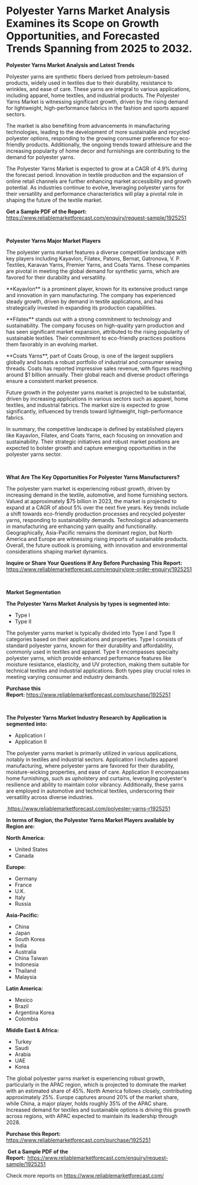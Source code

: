 <p><h1>Polyester Yarns Market Analysis Examines its Scope on Growth Opportunities, and Forecasted Trends Spanning from 2025 to 2032.</h1></p><p><strong>Polyester Yarns Market Analysis and Latest Trends</strong></p>
<p><p>Polyester yarns are synthetic fibers derived from petroleum-based products, widely used in textiles due to their durability, resistance to wrinkles, and ease of care. These yarns are integral to various applications, including apparel, home textiles, and industrial products. The Polyester Yarns Market is witnessing significant growth, driven by the rising demand for lightweight, high-performance fabrics in the fashion and sports apparel sectors. </p><p>The market is also benefiting from advancements in manufacturing technologies, leading to the development of more sustainable and recycled polyester options, responding to the growing consumer preference for eco-friendly products. Additionally, the ongoing trends toward athleisure and the increasing popularity of home decor and furnishings are contributing to the demand for polyester yarns.</p><p>The Polyester Yarns Market is expected to grow at a CAGR of 4.9% during the forecast period. Innovation in textile production and the expansion of online retail channels are further enhancing market accessibility and growth potential. As industries continue to evolve, leveraging polyester yarns for their versatility and performance characteristics will play a pivotal role in shaping the future of the textile market.</p></p>
<p><strong>Get a Sample PDF of the Report:&nbsp;</strong> <a href="https://www.reliablemarketforecast.com/enquiry/request-sample/1925251?utm_campaign=1097&utm_medium=2&utm_source=Github&utm_content=ia&utm_term=14012025&utm_id=polyester-yarns">https://www.reliablemarketforecast.com/enquiry/request-sample/1925251</a></p>
<p>&nbsp;</p>
<p><strong>Polyester Yarns Major Market Players</strong></p>
<p><p>The polyester yarns market features a diverse competitive landscape with key players including Kayavlon, Filatex, Patons, Bernat, Gatronova, V. P. Textiles, Karavan Yarns, Premier Yarns, and Coats Yarns. These companies are pivotal in meeting the global demand for synthetic yarns, which are favored for their durability and versatility.</p><p>**Kayavlon** is a prominent player, known for its extensive product range and innovation in yarn manufacturing. The company has experienced steady growth, driven by demand in textile applications, and has strategically invested in expanding its production capabilities.</p><p>**Filatex** stands out with a strong commitment to technology and sustainability. The company focuses on high-quality yarn production and has seen significant market expansion, attributed to the rising popularity of sustainable textiles. Their commitment to eco-friendly practices positions them favorably in an evolving market.</p><p>**Coats Yarns**, part of Coats Group, is one of the largest suppliers globally and boasts a robust portfolio of industrial and consumer sewing threads. Coats has reported impressive sales revenue, with figures reaching around $1 billion annually. Their global reach and diverse product offerings ensure a consistent market presence.</p><p>Future growth in the polyester yarns market is projected to be substantial, driven by increasing applications in various sectors such as apparel, home textiles, and industrial fabrics. The market size is expected to grow significantly, influenced by trends toward lightweight, high-performance fabrics.</p><p>In summary, the competitive landscape is defined by established players like Kayavlon, Filatex, and Coats Yarns, each focusing on innovation and sustainability. Their strategic initiatives and robust market positions are expected to bolster growth and capture emerging opportunities in the polyester yarns sector.</p></p>
<p>&nbsp;</p>
<p><strong>What Are The Key Opportunities For Polyester Yarns Manufacturers?</strong></p>
<p><p>The polyester yarn market is experiencing robust growth, driven by increasing demand in the textile, automotive, and home furnishing sectors. Valued at approximately $75 billion in 2023, the market is projected to expand at a CAGR of about 5% over the next five years. Key trends include a shift towards eco-friendly production processes and recycled polyester yarns, responding to sustainability demands. Technological advancements in manufacturing are enhancing yarn quality and functionality. Geographically, Asia-Pacific remains the dominant region, but North America and Europe are witnessing rising imports of sustainable products. Overall, the future outlook is promising, with innovation and environmental considerations shaping market dynamics.</p></p>
<p><strong>Inquire or Share Your Questions If Any Before Purchasing This Report:</strong> <a href="https://www.reliablemarketforecast.com/enquiry/pre-order-enquiry/1925251?utm_campaign=1097&utm_medium=2&utm_source=Github&utm_content=ia&utm_term=14012025&utm_id=polyester-yarns">https://www.reliablemarketforecast.com/enquiry/pre-order-enquiry/1925251</a></p>
<p>&nbsp;</p>
<p><strong>Market Segmentation</strong></p>
<p><strong>The Polyester Yarns Market Analysis by types is segmented into:</strong></p>
<p><ul><li>Type I</li><li>Type II</li></ul></p>
<p><p>The polyester yarns market is typically divided into Type I and Type II categories based on their applications and properties. Type I consists of standard polyester yarns, known for their durability and affordability, commonly used in textiles and apparel. Type II encompasses specialty polyester yarns, which provide enhanced performance features like moisture resistance, elasticity, and UV protection, making them suitable for technical textiles and industrial applications. Both types play crucial roles in meeting varying consumer and industry demands.</p></p>
<p><strong>Purchase this Report:&nbsp;</strong><a href="https://www.reliablemarketforecast.com/purchase/1925251?utm_campaign=1097&utm_medium=2&utm_source=Github&utm_content=ia&utm_term=14012025&utm_id=polyester-yarns">https://www.reliablemarketforecast.com/purchase/1925251</a></p>
<p>&nbsp;</p>
<p><strong>The Polyester Yarns Market Industry Research by Application is segmented into:</strong></p>
<p><ul><li>Application I</li><li>Application II</li></ul></p>
<p><p>The polyester yarns market is primarily utilized in various applications, notably in textiles and industrial sectors. Application I includes apparel manufacturing, where polyester yarns are favored for their durability, moisture-wicking properties, and ease of care. Application II encompasses home furnishings, such as upholstery and curtains, leveraging polyester's resilience and ability to maintain color vibrancy. Additionally, these yarns are employed in automotive and technical textiles, underscoring their versatility across diverse industries.</p></p>
<p><a href="https://www.reliablemarketforecast.com/polyester-yarns-r1925251?utm_campaign=1097&utm_medium=2&utm_source=Github&utm_content=ia&utm_term=14012025&utm_id=polyester-yarns">&nbsp;https://www.reliablemarketforecast.com/polyester-yarns-r1925251</a></p>
<p><strong>In terms of Region, the Polyester Yarns Market Players available by Region are:</strong></p>
<p>
    <p> <strong> North America: </strong>
        <ul>
            <li>United States</li>
            <li>Canada</li>
        </ul>
        </p> 
    <p> <strong> Europe: </strong>
        <ul>
            <li>Germany</li>
            <li>France</li>
            <li>U.K.</li>
            <li>Italy</li>
            <li>Russia</li>
        </ul>
        </p> 
    <p> <strong> Asia-Pacific: </strong>
        <ul>
            <li>China</li>
            <li>Japan</li>
            <li>South Korea</li>
            <li>India</li>
            <li>Australia</li>
            <li>China Taiwan</li>
            <li>Indonesia</li>
            <li>Thailand</li>
            <li>Malaysia</li>
        </ul>
        </p> 
    <p> <strong> Latin America: </strong>
        <ul>
            <li>Mexico</li>
            <li>Brazil</li>
            <li>Argentina Korea</li>
            <li>Colombia</li>
        </ul>
        </p> 
    <p> <strong> Middle East & Africa: </strong>
        <ul>
            <li>Turkey</li>
            <li>Saudi</li>
            <li>Arabia</li>
            <li>UAE</li>
            <li>Korea</li>
        </ul>
    </p>
    </p>
<p><p>The global polyester yarns market is experiencing robust growth, particularly in the APAC region, which is projected to dominate the market with an estimated share of 45%. North America follows closely, contributing approximately 25%. Europe captures around 20% of the market share, while China, a major player, holds roughly 35% of the APAC share. Increased demand for textiles and sustainable options is driving this growth across regions, with APAC expected to maintain its leadership through 2028.</p></p>
<p><strong>Purchase this Report: </strong><a href="https://www.reliablemarketforecast.com/purchase/1925251?utm_campaign=1097&utm_medium=2&utm_source=Github&utm_content=ia&utm_term=14012025&utm_id=polyester-yarns">https://www.reliablemarketforecast.com/purchase/1925251</a></p>
<p>&nbsp;<strong>Get a Sample PDF of the Report:&nbsp;&nbsp;</strong><a href="https://www.reliablemarketforecast.com/enquiry/request-sample/1925251?utm_campaign=1097&utm_medium=2&utm_source=Github&utm_content=ia&utm_term=14012025&utm_id=polyester-yarns">https://www.reliablemarketforecast.com/enquiry/request-sample/1925251</a></p>
<p><strong></strong></p>
<p>Check more reports on <a href="https://www.reliablemarketforecast.com/?utm_campaign=1097&utm_medium=2&utm_source=Github&utm_content=ia&utm_term=14012025&utm_id=polyester-yarns">https://www.reliablemarketforecast.com/</a></p>